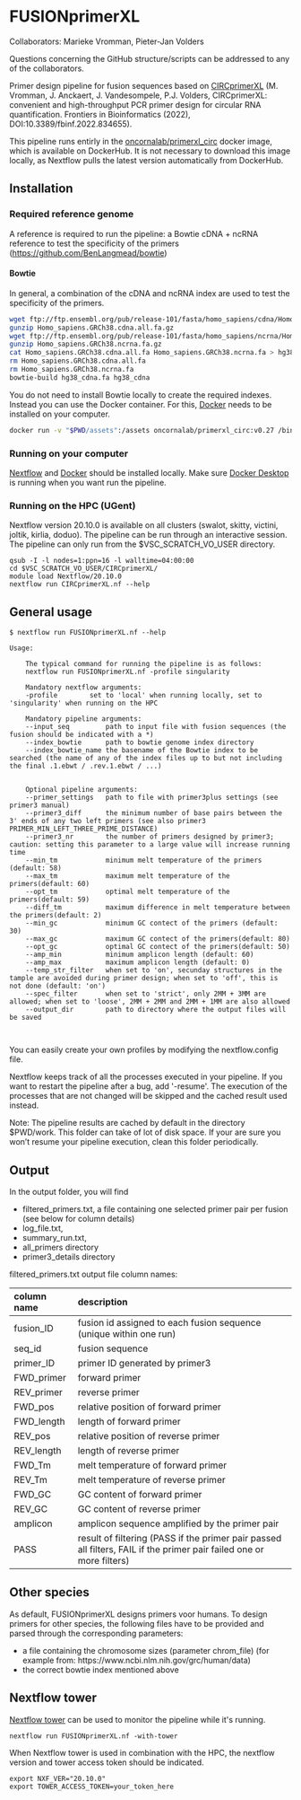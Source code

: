 # FUSIONprimerXL
Collaborators: Marieke Vromman, Pieter-Jan Volders

Questions concerning the GitHub structure/scripts can be addressed to any of the collaborators.

Primer design pipeline for fusion sequences based on [CIRCprimerXL](https://github.com/OncoRNALab/CIRCprimerXL) (M. Vromman, J. Anckaert, J. Vandesompele, P.J. Volders, CIRCprimerXL: convenient and high-throughput PCR primer design for circular RNA quantification. Frontiers in Bioinformatics (2022), DOI:10.3389/fbinf.2022.834655).

This pipeline runs entirly in the [oncornalab/primerxl_circ](https://hub.docker.com/repository/docker/oncornalab/primerxl_circ) docker image, which is available on DockerHub. It is not necessary to download this image locally, as Nextflow pulls the latest version automatically from DockerHub.

## Installation
### Required reference genome
A reference is required to run the pipeline:
a Bowtie cDNA + ncRNA reference to test the specificity of the primers (https://github.com/BenLangmead/bowtie)

#### Bowtie
In general, a combination of the cDNA and ncRNA index are used to test the specificity of the primers.

```bash
wget ftp://ftp.ensembl.org/pub/release-101/fasta/homo_sapiens/cdna/Homo_sapiens.GRCh38.cdna.all.fa.gz
gunzip Homo_sapiens.GRCh38.cdna.all.fa.gz
wget ftp://ftp.ensembl.org/pub/release-101/fasta/homo_sapiens/ncrna/Homo_sapiens.GRCh38.ncrna.fa.gz
gunzip Homo_sapiens.GRCh38.ncrna.fa.gz
cat Homo_sapiens.GRCh38.cdna.all.fa Homo_sapiens.GRCh38.ncrna.fa > hg38_cdna.fa
rm Homo_sapiens.GRCh38.cdna.all.fa
rm Homo_sapiens.GRCh38.ncrna.fa
bowtie-build hg38_cdna.fa hg38_cdna
```

You do not need to install Bowtie locally to create the required indexes. Instead you can use the Docker container. For this, [Docker](https://docs.docker.com/get-docker/) needs to be installed on your computer.
```bash
docker run -v "$PWD/assets":/assets oncornalab/primerxl_circ:v0.27 /bin/bowtie-1.3.0-linux-x86_64/bowtie-build /assets/index_bowtie/hg38_cdna.fa /assets/index_bowtie/hg38_cdna
```


### Running on your computer
[Nextflow](https://www.nextflow.io/) and [Docker](https://docs.docker.com/get-docker/) should be installed locally. Make sure [Docker Desktop](https://www.docker.com/products/docker-desktop) is running when you want run the pipeline.

### Running on the HPC (UGent)
Nextflow version 20.10.0 is available on all clusters (swalot, skitty, victini, joltik, kirlia, doduo). The pipeline can be run through an interactive session. The pipeline can only run from the $VSC_SCRATCH_VO_USER directory.

```
qsub -I -l nodes=1:ppn=16 -l walltime=04:00:00
cd $VSC_SCRATCH_VO_USER/CIRCprimerXL/
module load Nextflow/20.10.0
nextflow run CIRCprimerXL.nf --help
```


## General usage

```
$ nextflow run FUSIONprimerXL.nf --help

Usage:

	The typical command for running the pipeline is as follows:
	nextflow run FUSIONprimerXL.nf -profile singularity

	Mandatory nextflow arguments:
	-profile 		set to 'local' when running locally, set to 'singularity' when running on the HPC

	Mandatory pipeline arguments:
	--input_seq			path to input file with fusion sequences (the fusion should be indicated with a *)
	--index_bowtie		path to bowtie genome index directory
	--index_bowtie_name	the basename of the Bowtie index to be searched (the name of any of the index files up to but not including the final .1.ebwt / .rev.1.ebwt / ...)


	Optional pipeline arguments:
	--primer_settings	path to file with primer3plus settings (see primer3 manual)
	--primer3_diff		the minimum number of base pairs between the 3' ends of any two left primers (see also primer3 PRIMER_MIN_LEFT_THREE_PRIME_DISTANCE)
	--primer3_nr		the number of primers designed by primer3; caution: setting this parameter to a large value will increase running time
	--min_tm			minimum melt temperature of the primers (default: 58)
	--max_tm			maximum melt temperature of the primers(default: 60)
	--opt_tm			optimal melt temperature of the primers(default: 59)
	--diff_tm			maximum difference in melt temperature between the primers(default: 2)
	--min_gc			minimum GC contect of the primers (default: 30)
	--max_gc			maximum GC contect of the primers(default: 80)
	--opt_gc			optimal GC contect of the primers(default: 50)
	--amp_min			minimum amplicon length (default: 60)
	--amp_max			maximum amplicon length (default: 0)
	--temp_str_filter	when set to 'on', secunday structures in the tample are avoided during primer design; when set to 'off', this is not done (default: 'on')
	--spec_filter		when set to 'strict', only 2MM + 3MM are allowed; when set to 'loose', 2MM + 2MM and 2MM + 1MM are also allowed
	--output_dir		path to directory where the output files will be saved

	
```

You can easily create your own profiles by modifying the nextflow.config file.

Nextflow keeps track of all the processes executed in your pipeline. If you want to restart the pipeline after a bug, add '-resume'. The execution of the processes that are not changed will be skipped and the cached result used instead.

Note: The pipeline results are cached by default in the directory $PWD/work. This folder can take of lot of disk space. If your are sure you won’t resume your pipeline execution, clean this folder periodically.

## Output
In the output folder, you will find
<ul>
  <li>filtered_primers.txt, a file containing one selected primer pair per fusion (see below for column details)</li>
  <li>log_file.txt, </li>
  <li>summary_run.txt, </li>
  <li>all_primers directory</li>
  <li>primer3_details directory</li>
</ul>

filtered_primers.txt output file column names:

| column name      | description                                                                                                            |
|:-----------------|:-----------------------------------------------------------------------------------------------------------------------|
| fusion_ID          | fusion id assigned to each fusion sequence (unique within one run)                                                               |
| seq_id              | fusion sequence                                                                                                        |
| primer_ID        | primer ID generated by primer3                                                                                         |
| FWD_primer       | forward primer                                                                                                         |
| REV_primer       | reverse primer                                                                                                         |
| FWD_pos          | relative position of forward primer                                                                                    |
| FWD_length       | length of forward primer                                                                                               |
| REV_pos          | relative position of reverse primer                                                                                    |
| REV_length       | length of reverse primer                                                                                               |
| FWD_Tm           | melt temperature of forward primer                                                                                     |
| REV_Tm           | melt temperature of reverse primer                                                                                     |
| FWD_GC           | GC content of forward primer                                                                                           |
| REV_GC           | GC content of reverse primer                                                                                           |
| amplicon         | amplicon sequence amplified by the primer pair                                                                         |
| PASS             | result of filtering (PASS if the primer pair passed all filters, FAIL if   the primer pair failed one or more filters) |


## Other species
As default, FUSIONprimerXL designs primers voor humans. To design primers for other species, the following files have to be provided and parsed through the corresponding parameters:
<ul>
  <li>a file containing the chromosome sizes (parameter chrom_file) (for example from: https://www.ncbi.nlm.nih.gov/grc/human/data)</li>
  <li>the correct bowtie index mentioned above
</ul>


## Nextflow tower

[Nextflow tower](https://tower.nf/) can be used to monitor the pipeline while it's running.
```
nextflow run FUSIONprimerXL.nf -with-tower
```

When Nextflow tower is used in combination with the HPC, the nextflow version and tower access token should be indicated.
```
export NXF_VER="20.10.0"
export TOWER_ACCESS_TOKEN=your_token_here
```

